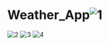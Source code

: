 # Weather_App![1](https://user-images.githubusercontent.com/55369646/123500952-ac63b080-d60f-11eb-977b-585bf7efe132.PNG)
![2](https://user-images.githubusercontent.com/55369646/123500954-aec60a80-d60f-11eb-8e91-114c6db10212.PNG)
![3](https://user-images.githubusercontent.com/55369646/123500956-b08fce00-d60f-11eb-8dbf-a7a734f01a07.PNG)
![4](https://user-images.githubusercontent.com/55369646/123500957-b2599180-d60f-11eb-82a1-2473616b03a0.PNG)
